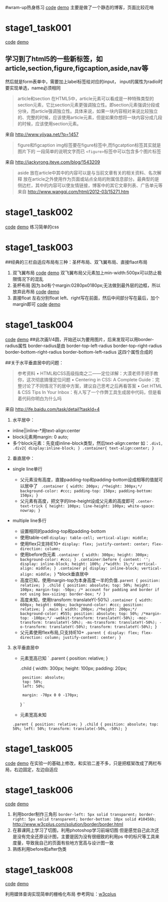 #wram-up热身练习
 [code](https://github.com/bmxklYzj/bmxklYzj.github.io/tree/master/demo/ife_2016/warm-up) 
 [demo](http://bmxklyzj.github.io/ife_2016/stage1/stage1_task001/blog.html)
主要是做了一个静态的博客，页面比较花哨

# stage1_task001
[code](https://github.com/bmxklYzj/bmxklYzj.github.io/tree/master/demo/ife_2016/stage1/stage1_task001) 
[demo](http://bmxklyzj.github.io/ife_2016/stage1/stage1_task001/index.html)

## 学习到了html5的一些新标签，如article,section,figure,figcaption,aside,nav等
然后就是form表单中，需要加上label标签给对应的input，
input的属性为radio时要实现单选，name必须相同


> article和section
在HTML5中，article元素可以看成是一种特殊类型的section元素，它比section元素更强调独立性。即section元素强调分段或分块，而article强调独立性。具体来说，如果一块内容相对来说比较独立的、完整的时候，应该使用article元素，但是如果你想将一块内容分成几段的时候，应该使用section元素。

来自 http://www.yiiyaa.net/?p=1457


> figure和figcaption
img标签要在figure标签中,而figcatption标签其实就是图片下的
一段简单的说明文字而已
`<figure>`标签中可以包含多个图片标签

来自 <http://jackyrong.iteye.com/blog/1543209> 

> aside
放在article中其中的内容可以是与当前文章有关的相关资料、名次解释
放在article之外使用作为页面或站点全局的附属信息部分。最典型的是侧边栏，其中的内容可以使友情链接，博客中的其它文章列表、广告单元等
来自 <http://www.wangqi.com/html/2012-03/15271.htm> 

# stage1_task002
[code](https://github.com/bmxklYzj/bmxklYzj.github.io/tree/master/demo/ife_2016/stage1/stage1_task002) 
[demo](http://bmxklyzj.github.io/ife_2016/stage1/stage1_task002/index.html)
    练习简单的css

# stage1_task003
##经典的三栏自适应布局有三种：圣杯布局、双飞翼布局、直接flaot布局
1. 双飞翼布局
[code](https://github.com/bmxklYzj/bmxklYzj.github.io/tree/master/demo/ife_2016/stage1/stage1_task003) 
[demo](http://bmxklyzj.github.io/ife_2016/stage1/stage1_task003/index.html)
    双飞翼布局父元素加上min-width:500px可以防止极限情况下的混乱
2. 圣杯布局
    因为.bd有个margin:0280px0180px;无法做到最外层的边框，所以放弃此布局
[code](https://github.com/bmxklYzj/bmxklYzj.github.io/tree/master/demo/ife_2016/stage1/stage1_task003) 
[demo](http://bmxklyzj.github.io/ife_2016/stage1/stage1_task003/shengBieLayout.html)
3. 直接float
    左右分别float left、right写在前面，然后中间部分写在最后，加个margin即可
[code](https://github.com/bmxklYzj/bmxklYzj.github.io/tree/master/demo/ife_2016/stage1/stage1_task003) 
[demo](http://bmxklyzj.github.io/ife_2016/stage1/stage1_task003/floatLayout.html)

# stage1_task004
[code](https://github.com/bmxklYzj/bmxklYzj.github.io/tree/master/demo/ife_2016/stage1/stage1_task004) 
[demo](http://bmxklyzj.github.io/ife_2016/stage1/stage1_task004/index.html)
##此次画1/4圆，开始还以为要用图片，后来发现可以用border-radius属性
border-radius是由
border-top-left-radius
border-top-right-radius
border-bottom-right-radius
border-bottom-left-radius
这四个属性合成的 

##关于水平垂直居中的问题：
>参考资料
 	• HTML和CSS高级指南之二——定位详解：大漠老师手把手教你，这次彻底搞懂定位问题
 	• Centering in CSS: A Complete Guide：完整讨论了不同情况下的居中方案，建议自己思考之后再看答案
 	• Get HTML & CSS Tips In Your Inbox：有人写了一个作弊工具生成居中代码，但是看着代码你明白为什么吗
 
 来自 <http://ife.baidu.com/task/detail?taskId=4>
 
1. 水平居中：
* inline||inline-*用text-align:center
* block元素用margin: 0 auto;
* 多个block元素：先变成inline-block类型，然后text-align:center
 如：`.div1,
     .div2{
     display:inline-block;
     }
     .container{
     text-align:center;
     }`
2. 垂直居中：
* single line单行
    * 父元素没有高度，直接padding-top和padding-bottom设成相等的值就可以居中了
    ` .container {
     			width: 200px;
     			/*height: 300px;*/
     			background-color: #ccc;
     			padding-top: 150px;
     			padding-bottom: 150px;
     		}`
    * 父元素有高度，把文字的line-height设成父元素的高度即可
    `
                            .center-text-trick {
       height: 100px;
       line-height: 100px;
       white-space: nowrap;
     }
     `
     
* multiple line多行
    *   设置相同的padding-top和padding-bottom
    *   使用table-cell
        `
        display: table-cell;
        vertical-align: middle;
        `
    *   使用flex只支持IE10+
        `
        display: flex;
        justify-content: center;
        flex-direction: column;
        `
    *   使用before伪元素
        `
        .container {
            width: 300px;
            height: 300px;
            background-color: #ccc;
        }
        .container:before {
            content: '';
            display: inline-block;
            height: 100%;
            /*width: 1%;*/
            vertical-align: middle;
        }
        .container p{
            display: inline-block;
            vertical-align: middle;
        }
        `
*block垂直居中
    * 高度已知，使用margin-top为本身高度一半的负值`
    .parent {
      position: relative;
    }
    .child {
      position: absolute;
      top: 50%;
      height: 100px;
      margin-top: -50px; /* account for padding and border if not using box-sizing: border-box; */
    }
    `
    * 高度未知，使用transform: translateY(-50%)
    `
    .container {
        width: 600px;
        height: 600px;
        background-color: #ccc;
        position: relative;
    }
    .main {
        width: 200px;
        /*height: 200px;*/
        background-color: #555;
        position: absolute;
        top: 50%;
        /*margin-top: -100px;*/
        -webkit-transform: translateY(-50%);
        -moz-transform: translateY(-50%);
        -ms-transform: translateY(-50%);
        -o-transform: translateY(-50%);
        transform: translateY(-50%);
    }
    `
    * 父元素使用flex布局,只支持IE10+
    `
    .parent {
      display: flex;
      flex-direction: column;
      justify-content: center;
    }
    `
3. 水平垂直居中
    * 元素宽高已知
    `
    .parent {
           position: relative;
         }
         
        .child {
           width: 300px;
           height: 100px;
           padding: 20px;
         
           position: absolute;
           top: 50%;
           left: 50%;
         
           margin: -70px 0 0 -170px;
        }
    `
    
    *   元素宽高未知
    
    `
    .parent {
      position: relative;
    }
    .child {
      position: absolute;
      top: 50%;
      left: 50%;
      transform: translate(-50%, -50%);
    }
    `
    
# stage1_task005
[code](https://github.com/bmxklYzj/bmxklYzj.github.io/tree/master/demo/ife_2016/stage1/stage1_task005) 
[demo](http://bmxklyzj.github.io/demo/ife_2016/stage1/stage1_task005/index.html)
在实验一的基础上修改，和实验二差不多，只是把框架改成了两栏布局，右边固定，左边自适应

# stage1_task006
[code](https://github.com/bmxklYzj/bmxklYzj.github.io/tree/master/demo/ife_2016/stage1/stage1_task006) 
[demo](http://bmxklyzj.github.io/ife_2016/stage1/stage1_task006/index.html)

1. 利用border制作三角形
`
    border-left: 5px solid transparent;
    border-right: 5px solid transparent;
    border-bottom: 10px solid #10456b;
`
http://www.w3cplus.com/solution/border/border.html
2. 在慕课网上学习了切图，利用photoshop学习前端切图
    但是感觉自己此次还是没有完全还原设计图，主要是因为没有很细致的利用ps
    中的标尺等工具来度量，导致我自己的页面有些地方宽高与设计图一致
3. 熟练利用before和after伪类

# stage1_task008
[code](https://github.com/bmxklYzj/ife_2016/tree/master/stage1/stage1_task008) 
[demo](http://bmxklyzj.github.io/ife_2016/stage1/stage1_task008/index.html)

利用媒体查询实现简单的栅格化布局
参考网址：[w3cplus](http://www.w3cplus.com/blog/tags/172.html)


